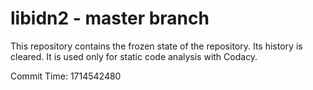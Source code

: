 # libidn2 - master branch

This repository contains the frozen state of the repository.
Its history is cleared. It is used only for static code
analysis with Codacy.

Commit Time: 1714542480